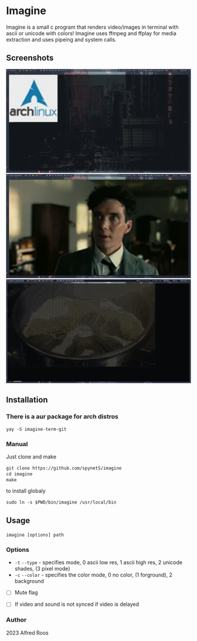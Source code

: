 # Imagine

Imagine is a small c program that renders video/images in terminal with ascii or unicode with colors!
Imagine uses ffmpeg and ffplay for media extraction and uses pipeing and system calls.

## Screenshots

![Screen1](https://github.com/spynetS/imagine/blob/main/Images/Screen2.jpg)
![Screen2](https://github.com/spynetS/imagine/blob/main/Images/Screen1.jpg)
![Screen3](https://github.com/spynetS/imagine/blob/main/Images/Screen0.jpg)

## Installation
### There is a aur package for arch distros
```
yay -S imagine-term-git
```
### Manual
Just clone and make


```
git clone https://github.com/spynetS/imagine
cd imagine
make
```
to install globaly
```
sudo ln -s $PWD/bin/imagine /usr/local/bin
```

## Usage 
`imagine [options] path`


### Options

- `-t` `--type`  - specifies mode, 0 ascii low res, 1 ascii high res, 2 unicode shades, (3 pixel mode)
- `-c` `--color` - specifies the color mode, 0 no color, (1 forground), 2 background


- [ ] Mute flag
- [ ] If video and sound is not synced if video is delayed


### Author
2023 Alfred Roos
